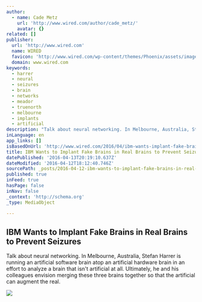 ```yaml
---
author:
  - name: Cade Metz
    url: 'http://www.wired.com/author/cade_metz/'
    avatar: {}
related: []
publisher:
  url: 'http://www.wired.com'
  name: WIRED
  favicon: 'http://www.wired.com/wp-content/themes/Phoenix/assets/images/favicon.ico'
  domain: www.wired.com
keywords:
  - harrer
  - neural
  - seizures
  - brain
  - networks
  - meador
  - truenorth
  - melbourne
  - implants
  - artificial
description: "Talk about neural networking. In Melbourne, Australia, Stefan Harrer is running an artificial software brain atop an artificial hardware brain in an effort to analyze a brain that isn't artificial at all. Ultimately, he and his colleagues envision merging these three brains together so that the artificial can augment the real."
inLanguage: en
app_links: []
isBasedOnUrl: 'http://www.wired.com/2016/04/ibm-wants-implant-fake-brains-real-brains-prevent-seizures/?mbid=social_twitter'
title: IBM Wants to Implant Fake Brains in Real Brains to Prevent Seizures
datePublished: '2016-04-13T20:19:10.637Z'
dateModified: '2016-04-12T18:12:40.746Z'
sourcePath: _posts/2016-04-12-ibm-wants-to-implant-fake-brains-in-real-brains-to-prevent-s.md
published: true
inFeed: true
hasPage: false
inNav: false
_context: 'http://schema.org'
_type: MediaObject

---
```

<article style=""><h1>IBM Wants to Implant Fake Brains in Real Brains to Prevent Seizures</h1><p>Talk about neural networking. In Melbourne, Australia, Stefan Harrer is running an artificial software brain atop an artificial hardware brain in an effort to analyze a brain that isn't artificial at all. Ultimately, he and his colleagues envision merging these three brains together so that the artificial can augment the real.</p><img src="http://www.wired.com/wp-content/uploads/2016/04/GettyImages-535633613-feat-1200x630.jpg" /></article>